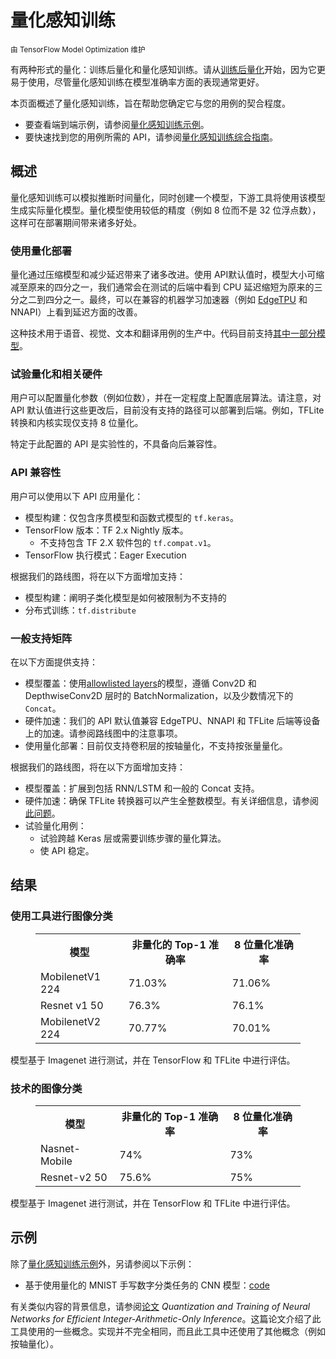 # 量化感知训练

<sub>由 TensorFlow Model Optimization 维护</sub>

有两种形式的量化：训练后量化和量化感知训练。请从[训练后量化](post_training.md)开始，因为它更易于使用，尽管量化感知训练在模型准确率方面的表现通常更好。

本页面概述了量化感知训练，旨在帮助您确定它与您的用例的契合程度。

- 要查看端到端示例，请参阅[量化感知训练示例](training_example.md)。
- 要快速找到您的用例所需的 API，请参阅[量化感知训练综合指南](training_comprehensive_guide.md)。

## 概述

量化感知训练可以模拟推断时间量化，同时创建一个模型，下游工具将使用该模型生成实际量化模型。量化模型使用较低的精度（例如 8 位而不是 32 位浮点数），这样可在部署期间带来诸多好处。

### 使用量化部署

量化通过压缩模型和减少延迟带来了诸多改进。使用 API​​ 默认值时，模型大小可缩减至原来的四分之一，我们通常会在测试的后端中看到 CPU 延迟缩短为原来的三分之二到四分之一。最终，可以在兼容的机器学习加速器（例如 [EdgeTPU](https://coral.ai/docs/edgetpu/benchmarks/) 和 NNAPI）上看到延迟方面的改善。

这种技术用于语音、视觉、文本和翻译用例的生产中。代码目前支持[其中一部分模型](#general-support-matrix)。

### 试验量化和相关硬件

用户可以配置量化参数（例如位数），并在一定程度上配置底层算法。请注意，对 API 默认值进行这些更改后，目前没有支持的路径可以部署到后端。例如，TFLite 转换和内核实现仅支持 8 位量化。

特定于此配置的 API 是实验性的，不具备向后兼容性。

### API 兼容性

用户可以使用以下 API 应用量化：

- 模型构建：仅包含序贯模型和函数式模型的 `tf.keras`。
- TensorFlow 版本：TF 2.x Nightly 版本。
    - 不支持包含 TF 2.X 软件包的 `tf.compat.v1`。
- TensorFlow 执行模式：Eager Execution

根据我们的路线图，将在以下方面增加支持：

<!-- TODO(tfmot): file Github issues. -->

- 模型构建：阐明子类化模型是如何被限制为不支持的
- 分布式训练：`tf.distribute`

### 一般支持矩阵

在以下方面提供支持：

- 模型覆盖：使用[allowlisted layers](https://github.com/tensorflow/model-optimization/tree/master/tensorflow_model_optimization/python/core/quantization/keras/default_8bit/default_8bit_quantize_registry.py)的模型，遵循 Conv2D 和 DepthwiseConv2D 层时的 BatchNormalization，以及少数情况下的 `Concat`。
    <!-- TODO(tfmot): add more details and ensure they are all correct. -->
- 硬件加速：我们的 API 默认值兼容 EdgeTPU、NNAPI 和 TFLite 后端等设备上的加速。请参阅路线图中的注意事项。
- 使用量化部署：目前仅支持卷积层的按轴量化，不支持按张量量化。

根据我们的路线图，将在以下方面增加支持：

<!-- TODO(tfmot): file Github issue. Update as more functionality is added prior
to launch. -->

- 模型覆盖：扩展到包括 RNN/LSTM 和一般的 Concat 支持。
- 硬件加速：确保 TFLite 转换器可以产生全整数模型。有关详细信息，请参阅[此问题](https://github.com/tensorflow/tensorflow/issues/38285)。
- 试验量化用例：
    - 试验跨越 Keras 层或需要训练步骤的量化算法。
    - 使 API 稳定。

## 结果

### 使用工具进行图像分类

<figure>
  <table>
    <tr>
      <th>模型</th>
      <th>非量化的 Top-1 准确率</th>
      <th>8 位量化准确率</th>
    </tr>
    <tr>
      <td>MobilenetV1 224</td>
      <td>71.03%</td>
      <td>71.06%</td>
    </tr>
    <tr>
      <td>Resnet v1 50</td>
      <td>76.3%</td>
      <td>76.1%</td>
    </tr>
    <tr>
      <td>MobilenetV2 224</td>
      <td>70.77%</td>
      <td>70.01%</td>
    </tr>
 </table>
</figure>

模型基于 Imagenet 进行测试，并在 TensorFlow 和 TFLite 中进行评估。

### 技术的图像分类

<figure>
  <table>
    <tr>
      <th>模型</th>
      <th>非量化的 Top-1 准确率</th>
      <th>8 位量化准确率</th>
    </tr>
<tr>
      <td>Nasnet-Mobile</td>
      <td>74%</td>
      <td>73%</td>
    </tr>
    <tr>
      <td>Resnet-v2 50</td>
      <td>75.6%</td>
      <td>75%</td>
    </tr>
 </table>
</figure>

模型基于 Imagenet 进行测试，并在 TensorFlow 和 TFLite 中进行评估。

## 示例

除了[量化感知训练示例](training_example.md)外，另请参阅以下示例：

- 基于使用量化的 MNIST 手写数字分类任务的 CNN 模型：[code](https://github.com/tensorflow/model-optimization/blob/master/tensorflow_model_optimization/python/core/quantization/keras/quantize_functional_test.py)

有关类似内容的背景信息，请参阅[论文](https://arxiv.org/abs/1712.05877) *Quantization and Training of Neural Networks for Efficient Integer-Arithmetic-Only Inference*。这篇论文介绍了此工具使用的一些概念。实现并不完全相同，而且此工具中还使用了其他概念（例如按轴量化）。

